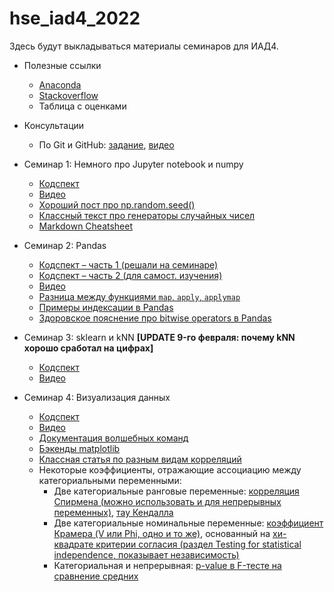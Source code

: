 # hse_iad4_2022
Здесь будут выкладываться материалы семинаров для ИАД4.

- Полезные ссылки
  - [Anaconda](https://www.anaconda.com/products/individual)
  - [Stackoverflow](https://stackoverflow.com)
  - Таблица с оценками

- Консультации
  - По Git и GitHub: [задание](https://github.com/V-Marco/hse_iad4_2022/blob/main/misc/git_cons.pdf), [видео](https://youtu.be/Cvd8tdK8CVo)

- Семинар 1: Немного про Jupyter notebook и numpy
  - [Кодспект](https://github.com/V-Marco/hse_iad4_2022/blob/main/seminar_1/solved_sem01_numpy.ipynb)
  - [Видео](https://youtu.be/uUTb1PtWqSE)
  - [Хороший пост про np.random.seed()](https://stackoverflow.com/questions/21494489/what-does-numpy-random-seed0-do)
  - [Классный текст про генераторы случайных чисел](https://onlinelibrary.wiley.com/doi/pdf/10.1002/9783527683147.app1)
  - [Markdown Cheatsheet](https://www.markdownguide.org/basic-syntax#overview)

- Семинар 2: Pandas
  - [Кодспект – часть 1 (решали на семинаре)](https://github.com/V-Marco/hse_iad4_2022/blob/main/seminar_2/solved_sem02_1_pandas.ipynb)
  - [Кодспект – часть 2 (для самост. изучения)](https://github.com/V-Marco/hse_iad4_2022/blob/main/seminar_2/solved_sem02_2_pandas.ipynb)
  - [Видео](https://youtu.be/-ykdm7_vf8w)
  - [Разница между функциями `map`, `apply`, `applymap`](https://stackoverflow.com/questions/19798153/difference-between-map-applymap-and-apply-methods-in-pandas)
  - [Примеры индексации в Pandas](https://github.com/V-Marco/hse_iad5_2021/blob/main/misc/pandas_indexing_examples.ipynb)
  - [Здоровское пояснение про bitwise operators в Pandas](https://towardsdatascience.com/bitwise-operators-and-chaining-comparisons-in-pandas-d3a559487525)

- Семинар 3: sklearn и kNN **[UPDATE 9-го февраля: почему kNN хорошо сработал на цифрах]**
  - [Кодспект](https://github.com/V-Marco/hse_iad4_2022/blob/main/seminar_3/solved_sem03_sklearn_knn.ipynb)
  - [Видео](https://youtu.be/6C4PBjQBtdc)

- Семинар 4: Визуализация данных
  - [Кодспект](https://github.com/V-Marco/hse_iad4_2022/blob/main/seminar_4/solved_sem04_visualization.ipynb)
  - [Видео](https://youtu.be/sNPk7WTTxeo)
  - [Документация волшебных команд](https://ipython.org/ipython-doc/dev/interactive/magics.html)
  - [Бэкенды matplotlib](https://ipython.readthedocs.io/en/stable/interactive/plotting.html)
  - [Классная статья по разным видам корреляций](https://medium.com/@outside2SDs/an-overview-of-correlation-measures-between-categorical-and-continuous-variables-4c7f85610365)
  - Некоторые коэффициенты, отражающие ассоциацию между категориальными переменными:
    - Две категориальные ранговые переменные: [корреляция Спирмена (можно использовать и для непрерывных переменных)](https://en.wikipedia.org/wiki/Spearman%27s_rank_correlation_coefficient), [тау Кендалла](https://en.wikipedia.org/wiki/Kendall_rank_correlation_coefficient)
    - Две категориальные номинальные переменные: [коэффициент Крамера (V или Phi, одно и то же)](http://mlwiki.org/index.php/Cramer%27s_Coefficient), основанный на [хи-квадрате критерии согласия (раздел Testing for statistical independence, показывает независимость)](https://en.wikipedia.org/wiki/Pearson%27s_chi-squared_test)
    - Категориальная и непрерывная: [p-value в F-тесте на сравнение средних](http://mlwiki.org/index.php/One-Way_ANOVA_F-Test)
